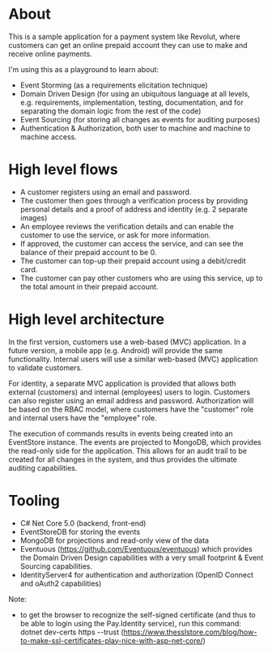 
# About
This is a sample application for a payment system like Revolut, where customers can get an online prepaid account they can use to make and receive online payments.

I'm using this as a playground to learn about:
- Event Storming (as a requirements elicitation technique)
- Domain Driven Design (for using an ubiquitous language at all levels, e.g. requirements, implementation, testing, documentation, and for separating the domain logic from the rest of the code)
- Event Sourcing (for storing all changes as events for auditing purposes)
- Authentication & Authorization, both user to machine and machine to machine access.

# High level flows
- A customer registers using an email and password.
- The customer then goes through a verification process by providing personal details and a proof of address and identity (e.g. 2 separate images)
- An employee reviews the verification details and can enable the customer to use the service, or ask for more information.
- If approved, the customer can access the service, and can see the balance of their prepaid account to be 0.
- The customer can top-up their prepaid account using a debit/credit card.
- The customer can pay other customers who are using this service, up to the total amount in their prepaid account.

# High level architecture
In the first version, customers use a web-based (MVC) application. In a future version, a mobile app (e.g. Android) will provide the same functionality.
Internal users will use a similar web-based (MVC) application to validate customers.

For identity, a separate MVC application is provided that allows both external (customers) and internal (employees) users to login. Customers can also register using an email address and password. Authorization will be based on the RBAC model, where customers have the "customer" role and internal users have the "employee" role.

The execution of commands results in events being created into an EventStore instance.
The events are projected to MongoDB, which provides the read-only side for the application.
This allows for an audit trail to be created for all changes in the system, and thus provides the ultimate auditing capabilities.

# Tooling

- C# Net Core 5.0 (backend, front-end)
- EventStoreDB for storing the events
- MongoDB for projections and read-only view of the data
- Eventuous (https://github.com/Eventuous/eventuous) which provides the Domain Driven Design capabilities with a very small footprint & Event Sourcing capabilities.
- IdentityServer4 for authentication and authorization (OpenID Connect and oAuth2 capabilities)

Note:
- to get the browser to recognize the self-signed certificate (and thus to be able to login using the Pay.Identity service), run this command: dotnet dev-certs https --trust
(https://www.thesslstore.com/blog/how-to-make-ssl-certificates-play-nice-with-asp-net-core/)




